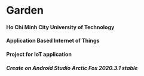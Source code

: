 # Garden
#### Ho Chi Minh City University of Technology
#### Application Based Internet of Things
#### Project for IoT application
##### Create on Android Studio Arctic Fox 2020.3.1 stable
